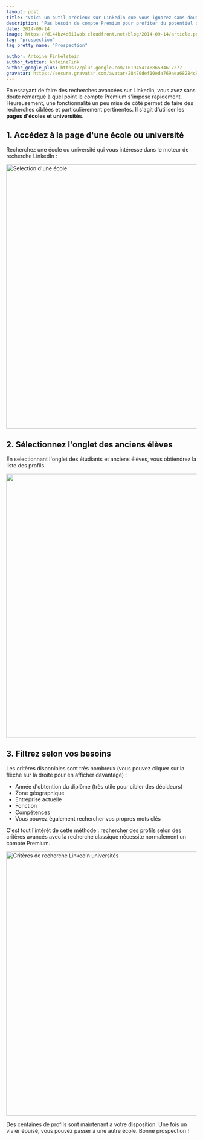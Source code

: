 ```yaml
---
layout: post
title: "Voici un outil précieux sur LinkedIn que vous ignorez sans doute"
description: "Pas besoin de compte Premium pour profiter du potentiel de LinkedIn. Voici comment faire."
date: 2014-09-14
image: https://d144bz4d6i1vob.cloudfront.net/blog/2014-09-14/article.png
tag: "prospection"
tag_pretty_name: "Prospection"

author: Antoine Finkelstein
author_twitter: AntoineFink
author_google_plus: https://plus.google.com/101945414886534617277
gravatar: https://secure.gravatar.com/avatar/28470def10eda769aea68284c919493f?d=mm&s=40&r=G
---
```


En essayant de faire des recherches avancées sur Linkedin, vous avez sans doute remarqué à quel point le compte Premium s'impose rapidement. Heureusement, une fonctionnalité un peu mise de côté permet de faire des recherches ciblées et particulièrement pertinentes. Il s'agit d'utiliser les **pages d'écoles et universités**.

## 1. Accédez à la page d'une école ou université

Recherchez une école ou université qui vous intéresse dans le moteur de recherche LinkedIn :

<img class="img-responsive" alt="Selection d'une école" src="https://d144bz4d6i1vob.cloudfront.net/blog/2014-09-14/selection-ecole.jpg" alt="Sélectionnez l'école ciblée pour la prospection" width="700" />

## 2. Sélectionnez l'onglet des anciens élèves

En selectionnant l'onglet des étudiants et anciens élèves, vous obtiendrez la liste des profils.

<img class="img-responsive" alt="" src="https://d144bz4d6i1vob.cloudfront.net/blog/2014-09-14/selection-recherche.jpg" alt="Sélectionnez l'outil de recherche de cibles" width="700" />

## 3. Filtrez selon vos besoins

Les critères disponibles sont très nombreux (vous pouvez cliquer sur la flèche sur la droite pour en afficher davantage) :

* Année d'obtention du diplôme (très utile pour cibler des décideurs)
* Zone géographique
* Entreprise actuelle
* Fonction
* Compétences
* Vous pouvez également rechercher vos propres mots clés

C'est tout l'intérêt de cette méthode : rechercher des profils selon des critères avancés avec la recherche classique nécessite normalement un compte Premium.

<img class="img-responsive" alt="Critères de recherche LinkedIn universités" src="https://d144bz4d6i1vob.cloudfront.net/blog/2014-09-14/criteres-disponibles.jpg" alt="Critères disponibles pour prospecter" width="700" />

Des centaines de profils sont maintenant à votre disposition. Une fois un vivier épuisé, vous pouvez passer à une autre école. Bonne prospection !